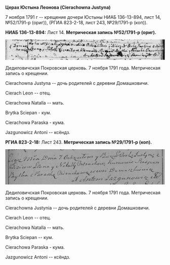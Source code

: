 **Церах Юстына Леонова (Cierachowna Justyna)**

7 ноября 1791 г -- крещение дочери Юстыны НИАБ 136-13-894, лист 14,
№52/1791-р (ориг)), (РГИА 823-2-18, лист 243, №29/1791-р (коп)).

**НИАБ 136-13-894:** Лист 14. **Метрическая запись №52/1791-р (ориг).**

![](./media/5fdcef7f778ec7ea65c2eaea0c94acc96e996afd.png)

Дедиловичская Покровская церковь. 7 ноября 1791 года. Метрическая запись
о крещении.

Cierachowna Justyna -- дочь родителей с деревни Домашковичи.

Cierach Leon -- отец.

Cierachowa Natalla -- мать.

Brytka Sciepan - кум.

Cierachowa Paraska - кума.

Jazgunowicz Antoni -- ксёндз.

**РГИА 823-2-18:** Лист 243. **Метрическая запись №29/1791-р (коп).**

![](./media/da3c7055d27c0dce9f5d5f0cb1da74bbf41c9118.png)

Дедиловичская Покровская церковь. 7 ноября 1791 года. Метрическая запись
о крещении.

Cierachowna Justynia -- дочь родителей с деревни Домашковичи.

Cierach Leon -- отец.

Cierachowa Natalla -- мать.

Brytka Sciepan -- кум.

Cierachowa Paraska - кума.

Jazgunowicz Antoni -- ксёндз.
